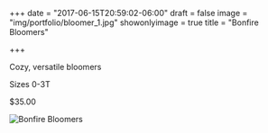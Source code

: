 +++
date = "2017-06-15T20:59:02-06:00"
draft = false
image = "img/portfolio/bloomer_1.jpg"
showonlyimage = true
title = "Bonfire Bloomers"

+++

Cozy, versatile bloomers

Sizes 0-3T

$35.00

![Bonfire Bloomers](/img/portfolio/bloomer_1.jpg)
